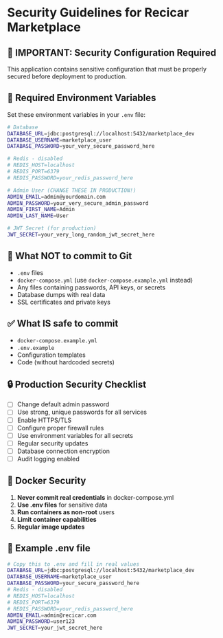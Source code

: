 # Security Guidelines for Recicar Marketplace

## 🚨 IMPORTANT: Security Configuration Required

This application contains sensitive configuration that must be properly secured before deployment to production.

## 🔐 Required Environment Variables

Set these environment variables in your `.env` file:

```bash
# Database
DATABASE_URL=jdbc:postgresql://localhost:5432/marketplace_dev
DATABASE_USERNAME=marketplace_user
DATABASE_PASSWORD=your_very_secure_password_here

# Redis - disabled
# REDIS_HOST=localhost
# REDIS_PORT=6379
# REDIS_PASSWORD=your_redis_password_here

# Admin User (CHANGE THESE IN PRODUCTION!)
ADMIN_EMAIL=admin@yourdomain.com
ADMIN_PASSWORD=your_very_secure_admin_password
ADMIN_FIRST_NAME=Admin
ADMIN_LAST_NAME=User

# JWT Secret (for production)
JWT_SECRET=your_very_long_random_jwt_secret_here
```

## 🚫 What NOT to commit to Git

- `.env` files
- `docker-compose.yml` (use `docker-compose.example.yml` instead)
- Any files containing passwords, API keys, or secrets
- Database dumps with real data
- SSL certificates and private keys

## ✅ What IS safe to commit

- `docker-compose.example.yml`
- `.env.example`
- Configuration templates
- Code (without hardcoded secrets)

## 🔒 Production Security Checklist

- [ ] Change default admin password
- [ ] Use strong, unique passwords for all services
- [ ] Enable HTTPS/TLS
- [ ] Configure proper firewall rules
- [ ] Use environment variables for all secrets
- [ ] Regular security updates
- [ ] Database connection encryption
- [ ] Audit logging enabled

## 🐳 Docker Security

1. **Never commit real credentials** in docker-compose.yml
2. **Use .env files** for sensitive data
3. **Run containers as non-root** users
4. **Limit container capabilities**
5. **Regular image updates**

## 📝 Example .env file

```bash
# Copy this to .env and fill in real values
DATABASE_URL=jdbc:postgresql://localhost:5432/marketplace_dev
DATABASE_USERNAME=marketplace_user
DATABASE_PASSWORD=your_secure_password_here
# Redis - disabled
# REDIS_HOST=localhost
# REDIS_PORT=6379
# REDIS_PASSWORD=your_redis_password_here
ADMIN_EMAIL=admin@recicar.com
ADMIN_PASSWORD=user123
JWT_SECRET=your_jwt_secret_here
```

